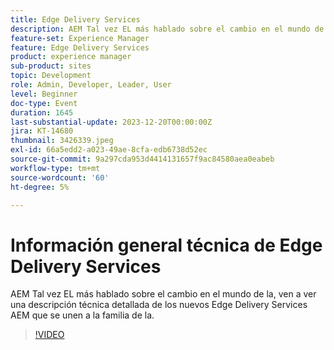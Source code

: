 ```yaml
---
title: Edge Delivery Services
description: AEM Tal vez EL más hablado sobre el cambio en el mundo de la, ven a ver una descripción técnica detallada de los nuevos Edge Delivery Services AEM que se unen a la familia de la.
feature-set: Experience Manager
feature: Edge Delivery Services
product: experience manager
sub-product: sites
topic: Development
role: Admin, Developer, Leader, User
level: Beginner
doc-type: Event
duration: 1645
last-substantial-update: 2023-12-20T00:00:00Z
jira: KT-14680
thumbnail: 3426339.jpeg
exl-id: 66a5edd2-a023-49ae-8cfa-edb6738d52ec
source-git-commit: 9a297cda953d4414131657f9ac84580aea0eabeb
workflow-type: tm+mt
source-wordcount: '60'
ht-degree: 5%

---
```


# Información general técnica de Edge Delivery Services

AEM Tal vez EL más hablado sobre el cambio en el mundo de la, ven a ver una descripción técnica detallada de los nuevos Edge Delivery Services AEM que se unen a la familia de la.

>[!VIDEO](https://video.tv.adobe.com/v/3426339/?learn=on)
